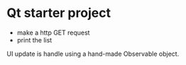 # Qt starter project
* make a http GET request
* print the list

UI update is handle using a hand-made Observable object.
